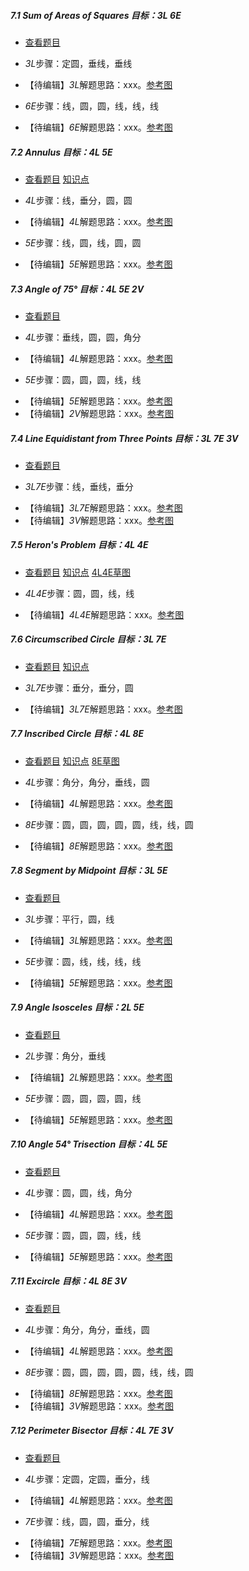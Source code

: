 ##### 7.1 Sum of Areas of Squares *目标：3L 6E*
- [查看题目](images/level/sum-squares.png) 
+ *3L*步骤：定圆，垂线，垂线
- 【待编辑】*3L*解题思路：xxx。[参考图](images/solved/7.1.3L.png)
+ *6E*步骤：线，圆，圆，线，线，线
- 【待编辑】*6E*解题思路：xxx。[参考图](images/solved/7.1.6E.png)


##### 7.2 Annulus *目标：4L 5E*
- [查看题目](images/level/annulus.png) [知识点](images/hints/Fact-CircleArea.png) 
+ *4L*步骤：线，垂分，圆，圆
- 【待编辑】*4L*解题思路：xxx。[参考图](images/solved/7.2.4L.png)
+ *5E*步骤：线，圆，线，圆，圆
- 【待编辑】*5E*解题思路：xxx。[参考图](images/solved/7.2.5E.png)


##### 7.3 Angle of 75° *目标：4L 5E 2V*
- [查看题目](images/level/angle75.png) 
+ *4L*步骤：垂线，圆，圆，角分
- 【待编辑】*4L*解题思路：xxx。[参考图](images/solved/7.3.4L.png)
+ *5E*步骤：圆，圆，圆，线，线
- 【待编辑】*5E*解题思路：xxx。[参考图](images/solved/7.3.5E.png)
- 【待编辑】*2V*解题思路：xxx。[参考图](images/solved/7.3.2V.png)


##### 7.4 Line Equidistant from Three Points *目标：3L 7E 3V*
- [查看题目](images/level/equidistant3.png) 
+ *3L7E*步骤：线，垂线，垂分
- 【待编辑】*3L7E*解题思路：xxx。[参考图](images/solved/7.4.3L7E.png)
- 【待编辑】*3V*解题思路：xxx。[参考图](images/solved/7.4.3V.png)


##### 7.5 Heron's Problem *目标：4L 4E*
- [查看题目](images/level/heron.png) [知识点](images/hints/Fact-MirrorSymmetry.png) [4L4E草图](images/hints/Draft-Heron.png) 
+ *4L4E*步骤：圆，圆，线，线
- 【待编辑】*4L4E*解题思路：xxx。[参考图](images/solved/7.5.4L4E.png)


##### 7.6 Circumscribed Circle *目标：3L 7E*
- [查看题目](images/level/circle3.png) [知识点](images/hints/Fact-CircumCircle.png) 
+ *3L7E*步骤：垂分，垂分，圆
- 【待编辑】*3L7E*解题思路：xxx。[参考图](images/solved/7.6.3L7E.png)


##### 7.7 Inscribed Circle *目标：4L 8E*
- [查看题目](images/level/circle-in-triangle.png) [知识点](images/hints/Fact-Incircle.png) [8E草图](images/hints/Draft-CircleInTriangle.png)
+ *4L*步骤：角分，角分，垂线，圆
- 【待编辑】*4L*解题思路：xxx。[参考图](images/solved/7.7.4L.png)
+ *8E*步骤：圆，圆，圆，圆，圆，线，线，圆
- 【待编辑】*8E*解题思路：xxx。[参考图](images/solved/7.7.8E.png)


##### 7.8 Segment by Midpoint *目标：3L 5E*
- [查看题目](images/level/angle-midpoint.png) 
+ *3L*步骤：平行，圆，线
- 【待编辑】*3L*解题思路：xxx。[参考图](images/solved/7.8.3L.png)
+ *5E*步骤：圆，线，线，线，线
- 【待编辑】*5E*解题思路：xxx。[参考图](images/solved/7.8.5E.png)


##### 7.9 Angle Isosceles *目标：2L 5E*
- [查看题目](images/level/angle-isosceles.png) 
+ *2L*步骤：角分，垂线
- 【待编辑】*2L*解题思路：xxx。[参考图](images/solved/7.9.2L.png)
+ *5E*步骤：圆，圆，圆，圆，线
- 【待编辑】*5E*解题思路：xxx。[参考图](images/solved/7.9.5E.png)


##### 7.10 Angle 54° Trisection *目标：4L 5E*
- [查看题目](images/level/angle-trisection54.png) 
+ *4L*步骤：圆，圆，线，角分
- 【待编辑】*4L*解题思路：xxx。[参考图](images/solved/7.10.4L.png)
+ *5E*步骤：圆，圆，圆，线，线
- 【待编辑】*5E*解题思路：xxx。[参考图](images/solved/7.10.5E.png)


##### 7.11 Excircle *目标：4L 8E 3V*
- [查看题目](images/level/excircle.png) 
+ *4L*步骤：角分，角分，垂线，圆
- 【待编辑】*4L*解题思路：xxx。[参考图](images/solved/7.11.4L.png)
+ *8E*步骤：圆，圆，圆，圆，圆，线，线，圆
- 【待编辑】*8E*解题思路：xxx。[参考图](images/solved/7.11.8E.png)
- 【待编辑】*3V*解题思路：xxx。[参考图](images/solved/7.11.3V.png)


##### 7.12 Perimeter Bisector *目标：4L 7E 3V*
- [查看题目](images/level/perimeter-bisector.png) 
+ *4L*步骤：定圆，定圆，垂分，线
- 【待编辑】*4L*解题思路：xxx。[参考图](images/solved/7.12.4L.png)
+ *7E*步骤：线，圆，圆，垂分，线
- 【待编辑】*7E*解题思路：xxx。[参考图](images/solved/7.12.7E.png)
- 【待编辑】*3V*解题思路：xxx。[参考图](images/solved/7.12.3V.png)

